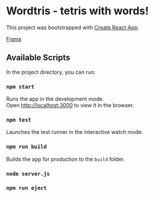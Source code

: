 # Wordtris - tetris with words!

This project was bootstrapped with [Create React App](https://github.com/facebook/create-react-app).

[Figma](https://www.figma.com/file/LletoM7WyereFTKNfCiXED/WordTris?node-id=1%3A3)

## Available Scripts

In the project directory, you can run:

### `npm start`

Runs the app in the development mode.\
Open [http://localhost:3000](http://localhost:3000) to view it in the browser.


### `npm test`

Launches the test runner in the interactive watch mode.

### `npm run build`

Builds the app for production to the `build` folder.

### `node server.js`

### `npm run eject`


